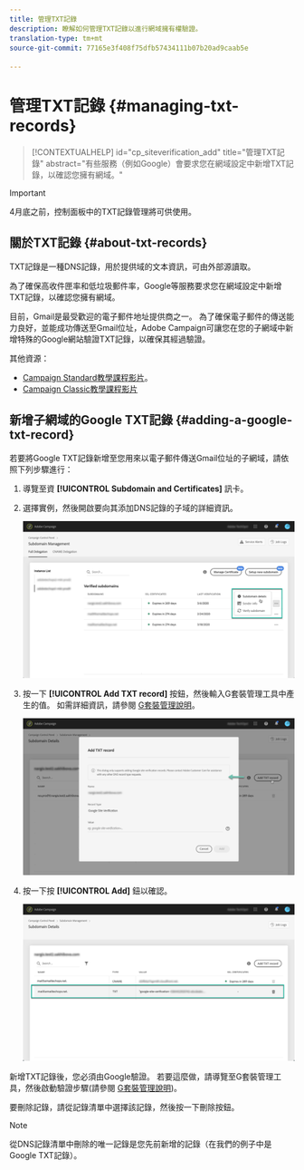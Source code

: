 ```yaml
---
title: 管理TXT記錄
description: 瞭解如何管理TXT記錄以進行網域擁有權驗證。
translation-type: tm+mt
source-git-commit: 77165e3f408f75dfb57434111b07b20ad9caab5e

---
```



# 管理TXT記錄 {#managing-txt-records}

>[!CONTEXTUALHELP]
>id="cp_siteverification_add"
>title="管理TXT記錄"
>abstract="有些服務（例如Google）會要求您在網域設定中新增TXT記錄，以確認您擁有網域。"

>[!IMPORTANT]
>
>4月底之前，控制面板中的TXT記錄管理將可供使用。

## 關於TXT記錄 {#about-txt-records}

TXT記錄是一種DNS記錄，用於提供域的文本資訊，可由外部源讀取。

為了確保高收件匣率和低垃圾郵件率，Google等服務要求您在網域設定中新增TXT記錄，以確認您擁有網域。

目前，Gmail是最受歡迎的電子郵件地址提供商之一。 為了確保電子郵件的傳送能力良好，並能成功傳送至Gmail位址，Adobe Campaign可讓您在您的子網域中新增特殊的Google網站驗證TXT記錄，以確保其經過驗證。

其他資源：

* [Campaign Standard教學課程影片](https://docs.adobe.com/content/help/en/campaign-standard-learn/tutorials/administrating/control-panel/google-txt-record-management.html)。
* [Campaign Classic教學課程影片](https://docs.adobe.com/content/help/en/campaign-standard-learn/tutorials/administrating/control-panel/google-txt-record-management.html)

## 新增子網域的Google TXT記錄 {#adding-a-google-txt-record}

若要將Google TXT記錄新增至您用來以電子郵件傳送Gmail位址的子網域，請依照下列步驟進行：

1. 導覽至資 **[!UICONTROL Subdomain and Certificates]** 訊卡。

1. 選擇實例，然後開啟要向其添加DNS記錄的子域的詳細資訊。

   ![](assets/txt_subdomaindetails.png)

1. 按一下 **[!UICONTROL Add TXT record]** 按鈕，然後輸入G套裝管理工具中產生的值。 如需詳細資訊，請參閱 [G套裝管理說明](https://support.google.com/a/answer/183895)。

   ![](assets/txt_addtxt.png)

1. 按一下按 **[!UICONTROL Add]** 鈕以確認。

   ![](assets/txt_txtadded.png)

新增TXT記錄後，您必須由Google驗證。 若要這麼做，請導覽至G套裝管理工具，然後啟動驗證步驟(請參閱 [G套裝管理說明](https://support.google.com/a/answer/183895))。

要刪除記錄，請從記錄清單中選擇該記錄，然後按一下刪除按鈕。

>[!NOTE]
>
>從DNS記錄清單中刪除的唯一記錄是您先前新增的記錄（在我們的例子中是Google TXT記錄）。


